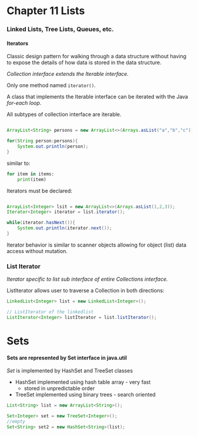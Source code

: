 Chapter 11 Lists
================

### Linked Lists, Tree Lists, Queues, etc. 

#### Iterators

Classic design pattern for walking through a data structure without having to expose the details of how data is stored in the data structure.

*Collection interface extends the Iterable interface.*

Only one method named ```iterator()```.

A class that implements the Iterable interface can be iterated with the Java *for-each loop*. 

All subtypes of collection interface are iterable. 

```java

ArrayList<String> persons = new ArrayList<>(Arrays.asList("a","b","c"));

for(String person:persons){
	System.out.println(person);
}
```

similar to:

```python
for item in items:
	print(item)
```

Iterators must be declared: 

```java

ArrayList<Integer> lsit = new ArrayList<>(Arrays.asList(1,2,3));
Iterator<Integer> iterator = list.iterator();

while(iterator.hasNext()){
	System.out.println(iterator.next());
}
```

Iterator behavior is similar to scanner objects allowing for object (list) data access without mutation.

### List Iterator

*Iterator specific to list sub interface of entire _Collections_ interface.*

ListIterator allows user to traverse a Collection in both directions:

```java
LinkedList<Integer> list = new LinkedList<Integer>();

// ListIterator of the linkedlist
ListIterator<Integer> listIterator = list.listIterator();
```

Sets
======

#### Sets are represented by Set interface in java.util

_Set_ is implemented by HashSet and TreeSet classes
	
  - HashSet implemented using hash table array - very fast
    - stored in unpredictable order
  - TreeSet implemented using binary trees - search oriented

```java
List<String> list = new ArrayList<String>();

Set<Integer> set = new TreeSet<Integer>();
//empty
Set<String> set2 = new HashSet<String>(list);
```